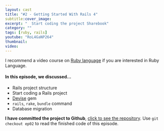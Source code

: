 ```yaml
---
layout: cast
title: "#2 - Getting Started With Rails 4"
subtitle:cover_image: 
excerpt: "  Start coding the project Sharebook"
category: ""
tags: [ruby, rails]
youtube: "RoL4GaNP264"
thumbnail: 
video: 
---
```


I recommend a video course on [Ruby language](https://tutsplus.com/course/the-fundamentals-of-ruby/) if you are interested in Ruby Language.

#### In this episode, we discussed...

* Rails project structure
* Start coding a Rails project
* [Devise](https://github.com/plataformatec/devise) gem
* `rails`, `rake`, `bundle` command
* Database migration

__I have committed the project to Github__, [click to see the repository](https://github.com/allenlsy/sharebook). Use `git checkout ep02` to read the finished code of this episode.
